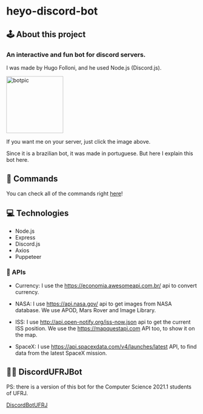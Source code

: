 # heyo-discord-bot

## 🕹️ About this project 

### An interactive and fun bot for discord servers.

I was made by Hugo Folloni, and he used Node.js (Discord.js).

[<img src="https://cdn.discordapp.com/attachments/867457879047929918/867830621467967578/ErG18llWMAAIziI.jpeg" alt="botpic" width="150"  />](https://discord.com/oauth2/authorize?client_id=867456901716246538&permissions=8&scope=bot)

If you want me on your server, just click the image above.

Since it is a brazilian bot, it was made in portuguese. But here I explain this bot here.

## 📓 Commands

You can check all of the commands right [here](https://github.com/hugofolloni/heyo-discord-bot/blob/main/english/en-commands-list.md)!
## 💻 Technologies

- Node.js
- Express
- Discord.js
- Axios
- Puppeteer


### 🔗 APIs

- Currency: I use the https://economia.awesomeapi.com.br/  api to convert currency.

- NASA: I use https://api.nasa.gov/ api to get images from NASA database. We use APOD, Mars Rover and Image Library.

- ISS: I use http://api.open-notify.org/iss-now.json api to get the current ISS position. We use the https://mapquestapi.com API too, to show it on the map.

- SpaceX: I use https://api.spacexdata.com/v4/launches/latest API, to find data from the latest SpaceX mission.

## 🧑‍🎓 DiscordUFRJBot

PS: there is a version of this bot for the Computer Science 2021.1 students of UFRJ. 

[DiscordBotUFRJ](https://github.com/hugofolloni/discord-ufrj-bot)
